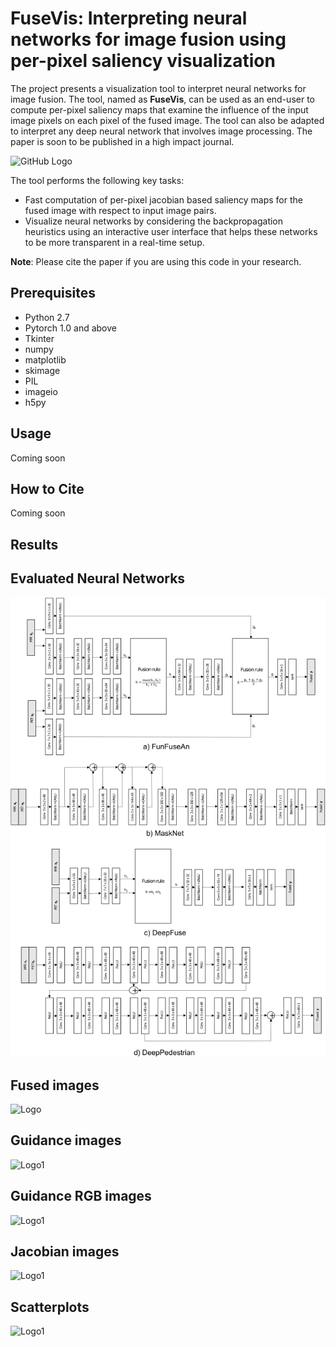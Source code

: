 # FuseVis: Interpreting neural networks for image fusion using per-pixel saliency visualization
The project presents a visualization tool to interpret neural networks for image fusion. The tool, named as **FuseVis**, can be used as an end-user to compute per-pixel saliency maps that examine the influence of the input image pixels on each pixel of the fused image. The tool can also be adapted to interpret any deep neural network that involves image processing. The paper is soon to be published in a high impact journal.

![GitHub Logo](/docs/Tool.png)


The tool performs the following key tasks:

*  Fast computation of per-pixel jacobian based saliency maps for the fused image with respect to input image pairs.
*  Visualize neural networks by considering the backpropagation heuristics using an interactive user interface that helps these networks to be more transparent in a real-time setup.

**Note**: Please cite the paper if you are using this code in your research.

## Prerequisites
* Python 2.7
* Pytorch 1.0 and above
* Tkinter
* numpy
* matplotlib
* skimage
* PIL
* imageio
* h5py

## Usage
Coming soon

## How to Cite
Coming soon

## Results

## Evaluated Neural Networks
![Logo1](/docs/Networks.png)

## Fused images
![Logo](/docs/Fused.png)

## Guidance images
![Logo1](/docs/Guidance_images.png)

## Guidance RGB images
![Logo1](/docs/Guidance_RGB_images.png)

## Jacobian images
![Logo1](/docs/Jacobian_images.png)

## Scatterplots
![Logo1](/docs/Scatterplots.png)



